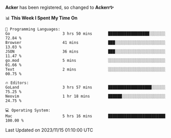 **Acker** has been registered, so changed to **Ackerr✨**

<!--START_SECTION:waka-->
📊 **This Week I Spent My Time On** 

```text
💬 Programming Languages: 
Go                       3 hrs 50 mins       ██████████████████░░░░░░░   72.84 % 
Browser                  41 mins             ███░░░░░░░░░░░░░░░░░░░░░░   13.03 % 
JSON                     36 mins             ███░░░░░░░░░░░░░░░░░░░░░░   11.47 % 
go.mod                   5 mins              ░░░░░░░░░░░░░░░░░░░░░░░░░   01.66 % 
Text                     2 mins              ░░░░░░░░░░░░░░░░░░░░░░░░░   00.75 % 

🔥 Editors: 
GoLand                   3 hrs 57 mins       ███████████████████░░░░░░   75.25 % 
Neovim                   1 hr 18 mins        ██████░░░░░░░░░░░░░░░░░░░   24.75 % 

💻 Operating System: 
Mac                      5 hrs 16 mins       █████████████████████████   100.00 % 
```


 Last Updated on 2023/11/15 01:10:00 UTC
<!--END_SECTION:waka-->
